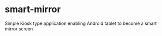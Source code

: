 # smart-mirror
Simple Kiosk type application enabling Android tablet to become a smart mirror screen

